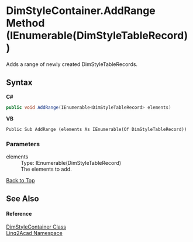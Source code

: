 # DimStyleContainer.AddRange Method (IEnumerable(DimStyleTableRecord))
 

Adds a range of newly created DimStyleTableRecords.

## Syntax

**C#**<br />
``` C#
public void AddRange(IEnumerable<DimStyleTableRecord> elements)
```

**VB**<br />
``` VB
Public Sub AddRange (elements As IEnumerable(Of DimStyleTableRecord))
```


### Parameters
<dl><dt>elements</dt><dd>Type: IEnumerable(DimStyleTableRecord)<br />The elements to add.</dd></dl>
<a href="#DimStyleContainerAddRange-Method-IEnumerableDimStyleTableRecord">Back to Top</a>

## See Also


#### Reference
<a href="T_Linq2Acad_DimStyleContainer.md#DimStyleContainer-Class">DimStyleContainer Class</a><br /><a href="N_Linq2Acad.md#Linq2Acad-Namespace">Linq2Acad Namespace</a><br />
